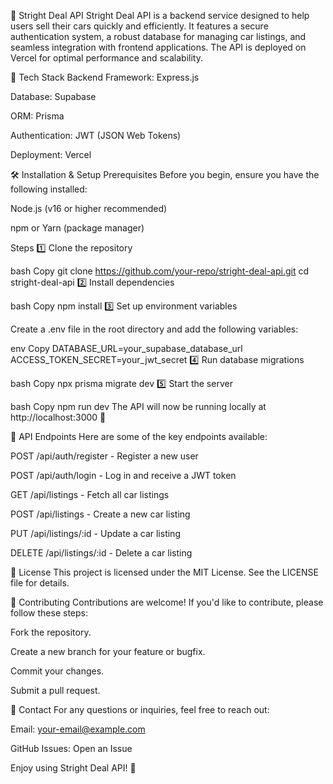 🚗 Stright Deal API
Stright Deal API is a backend service designed to help users sell their cars quickly and efficiently. It features a secure authentication system, a robust database for managing car listings, and seamless integration with frontend applications. The API is deployed on Vercel for optimal performance and scalability.

🚀 Tech Stack
Backend Framework: Express.js

Database: Supabase

ORM: Prisma

Authentication: JWT (JSON Web Tokens)

Deployment: Vercel

🛠 Installation & Setup
Prerequisites
Before you begin, ensure you have the following installed:

Node.js (v16 or higher recommended)

npm or Yarn (package manager)

Steps
1️⃣ Clone the repository

bash
Copy
git clone https://github.com/your-repo/stright-deal-api.git
cd stright-deal-api
2️⃣ Install dependencies

bash
Copy
npm install
3️⃣ Set up environment variables

Create a .env file in the root directory and add the following variables:

env
Copy
DATABASE_URL=your_supabase_database_url
ACCESS_TOKEN_SECRET=your_jwt_secret
4️⃣ Run database migrations

bash
Copy
npx prisma migrate dev
5️⃣ Start the server

bash
Copy
npm run dev
The API will now be running locally at http://localhost:3000 🚀

📄 API Endpoints
Here are some of the key endpoints available:

POST /api/auth/register - Register a new user

POST /api/auth/login - Log in and receive a JWT token

GET /api/listings - Fetch all car listings

POST /api/listings - Create a new car listing

PUT /api/listings/:id - Update a car listing

DELETE /api/listings/:id - Delete a car listing

📄 License
This project is licensed under the MIT License. See the LICENSE file for details.

🤝 Contributing
Contributions are welcome! If you'd like to contribute, please follow these steps:

Fork the repository.

Create a new branch for your feature or bugfix.

Commit your changes.

Submit a pull request.

📧 Contact
For any questions or inquiries, feel free to reach out:

Email: your-email@example.com

GitHub Issues: Open an Issue

Enjoy using Stright Deal API! 🚀

